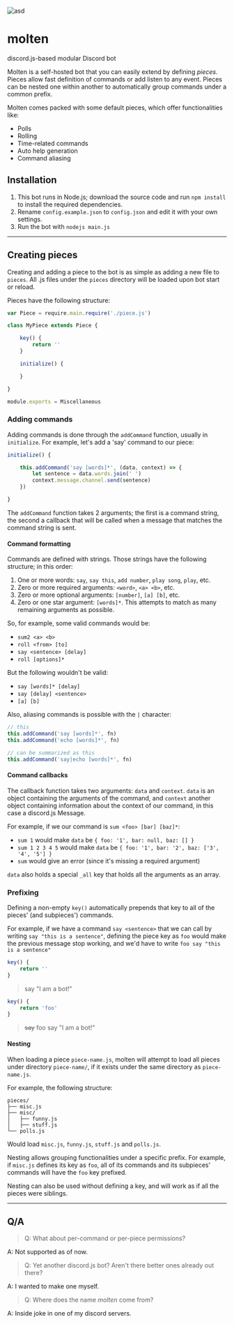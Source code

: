 ![asd](https://u.nya.is/ukssdv.png)
# molten

discord.js-based modular Discord bot

Molten is a self-hosted bot that you can easily extend by defining *pieces*. Pieces allow fast definition of commands or add listen to any event. Pieces can be nested one within another to automatically group commands under a common prefix.

Molten comes packed with some default pieces, which offer functionalities like:
* Polls
* Rolling
* Time-related commands
* Auto help generation
* Command aliasing

## Installation

1. This bot runs in Node.js; download the source code and run `npm install` to install the
required dependencies.
2. Rename `config.example.json` to `config.json` and edit it with your own settings.
3. Run the bot with `nodejs main.js`

---

## Creating pieces

Creating and adding a piece to the bot is as simple as adding a new file to `pieces`.
All .js files under the `pieces` directory will be loaded upon bot start or reload.

Pieces have the following structure:
```js
var Piece = require.main.require('./piece.js')

class MyPiece extends Piece {

    key() {
        return ''
    }

    initialize() {

    }

}

module.exports = Miscellaneous
```
### Adding commands

Adding commands is done through the `addCommand` function, usually in `initialize`.
For example, let's add a 'say' command to our piece:
```js
initialize() {

    this.addCommand('say [words]*', (data, context) => {
        let sentence = data.words.join(' ')
        context.message.channel.send(sentence)
    })

}
```

The `addCommand` function takes 2 arguments; the first is a command string, the second a callback that will be called when a message that matches the command string is sent.

#### Command formatting

Commands are defined with strings. Those strings have the following structure; in this order:
1. One or more words: `say`, `say this`, `add number`, `play song`, `play`, etc.
2. Zero or more required arguments: `<word>`, `<a> <b>`, etc.
3. Zero or more optional arguments: `[number]`, `[a] [b]`, etc.
4. Zero or one star argument: `[words]*`. This attempts to match as many remaining arguments as possible.

So, for example, some valid commands would be:
* `sum2 <a> <b>`
* `roll <from> [to]`
* `say <sentence> [delay]`
* `roll [options]*`

But the following wouldn't be valid:
* `say [words]* [delay]`
* `say [delay] <sentence>`
* `[a] [b]`

Also, aliasing commands is possible with the `|` character:
```js
// this
this.addCommand('say [words]*', fn)
this.addCommand('echo [words]*', fn)

// can be summarized as this
this.addCommand('say|echo [words]*', fn)

```

#### Command callbacks

The callback function takes two arguments: `data` and `context`. `data` is an object containing the arguments of the command, and `context` another object containing information about the context of our command, in this case a discord.js Message.

For example, if we our command is `sum <foo> [bar] [baz]*`:
* `sum 1` would make `data` be `{ foo: '1', bar: null, baz: [] }`
* `sum 1 2 3 4 5` would make `data` be `{ foo: '1', bar: '2', baz: ['3', '4', '5'] }`
* `sum` would give an error (since it's missing a required argument)

`data` also holds a special `_all` key that holds all the arguments as an array.

### Prefixing

Defining a non-empty `key()` automatically prepends that key to all of the pieces' (and subpieces') commands.

For example, if we have a command `say <sentence>` that we can call by writing `say "this is a sentence"`, defining the piece key as `foo` would make the previous message stop working, and we'd have to write `foo say "this is a sentence"`
```js
key() {
    return ''
}
```
> say "I am a bot!"
```js
key() {
    return 'foo'
}
```
> ~~say~~ foo say "I am a bot!"

#### Nesting

When loading a piece `piece-name.js`, molten will attempt to load all pieces under directory `piece-name/`, if it exists under the same directory as `piece-name.js`.

For example, the following structure:
```
pieces/
├── misc.js
├── misc/
│   ├── funny.js
│   ├── stuff.js
└── polls.js
```

Would load `misc.js`, `funny.js`, `stuff.js` and `polls.js`.

Nesting allows grouping functionalities under a specific prefix. For example, if `misc.js` defines its key as `foo`, all of its commands and its subpieces' commands will have the `foo` key prefixed.

Nesting can also be used without defining a key, and will work as if all the pieces were siblings.

---

## Q/A
>Q: What about per-command or per-piece permissions?

A: Not supported as of now.
>Q: Yet another discord.js bot? Aren't there better ones already out there?

A: I wanted to make one myself.
>Q: Where does the name *molten* come from?

A: Inside joke in one of my discord servers.
